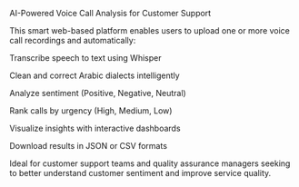 AI-Powered Voice Call Analysis for Customer Support

This smart web-based platform enables users to upload one or more voice call recordings and automatically:

Transcribe speech to text using Whisper

Clean and correct Arabic dialects intelligently

Analyze sentiment (Positive, Negative, Neutral)

Rank calls by urgency (High, Medium, Low)

Visualize insights with interactive dashboards

Download results in JSON or CSV formats

Ideal for customer support teams and quality assurance managers seeking to better understand customer sentiment and improve service quality.

